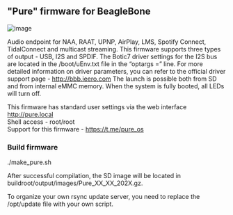## "Pure" firmware for BeagleBone

![image](https://user-images.githubusercontent.com/33607921/111271068-c02b6e00-8641-11eb-98d7-ee5cf3860a91.png)


Audio endpoint for NAA, RAAT, UPNP, AirPlay, LMS, Spotify Connect, TidalConnect and multicast
streaming. This firmware supports three types of output - USB, I2S and SPDIF. The Botic7 driver settings
for the I2S bus are located in the /boot/uEnv.txt file in the “optargs =” line. For more detailed information on driver
parameters, you can refer to the official driver support page - http://bbb.ieero.com
The launch is possible both from SD and from internal eMMC memory. When the system is fully booted, all LEDs will turn off.

This firmware has standard user settings via the web interface http://pure.local \
Shell access - root/root \
Support for this firmware - https://t.me/pure_os

### Build firmware 

./make_pure.sh 

After successful compilation, the SD image will be located in buildroot/output/images/Pure_XX_XX_202X.gz. 

To organize your own rsync update server, you need to replace the /opt/update file with your own script.


